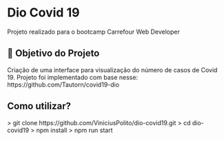 <h1>Dio Covid 19</h1>
<p> Projeto realizado para o bootcamp Carrefour Web Developer <br>

<h2>🎯 Objetivo do Projeto</h2>
Criação de uma interface para visualização do número de casos de Covid 19.
Projeto foi implementado com base nesse: https://github.com/Tautorn/covid19-dio

<h2>Como utilizar?</h2>
> git clone https://github.com/ViniciusPolito/dio-covid19.git
> cd dio-covid19
> npm install
> npm run start